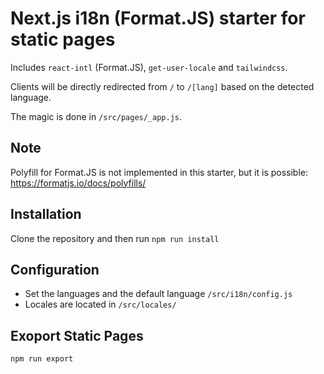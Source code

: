 # Next.js i18n (Format.JS) starter for static pages

Includes `react-intl` (Format.JS), `get-user-locale` and `tailwindcss`.

Clients will be directly redirected from `/` to `/[lang]` based on the detected language.

The magic is done in `/src/pages/_app.js`.

## Note

Polyfill for Format.JS is not implemented in this starter, but it is possible: https://formatjs.io/docs/polyfills/

## Installation

Clone the repository and then run `npm run install`

## Configuration

-   Set the languages and the default language `/src/i18n/config.js`
-   Locales are located in `/src/locales/`

## Exoport Static Pages

`npm run export`
